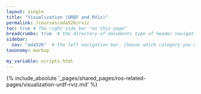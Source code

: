 ```yaml
---
layout: single
title: "Visualization (URDF and RViz)"
permalink: /courses/ada526/rviz
toc: true # The right side bar "on this page"
breadcrumbs: true  # the directory-of-documents type of header navigation
sidebar:
  nav: "ada526"  # the left navigation bar. Choose which category you want.
taxonomy: markup

my_variable: scripts.html
---
```



{% include_absolute '_pages/shared_pages/ros-related-pages/visualization-urdf-rviz.md' %}